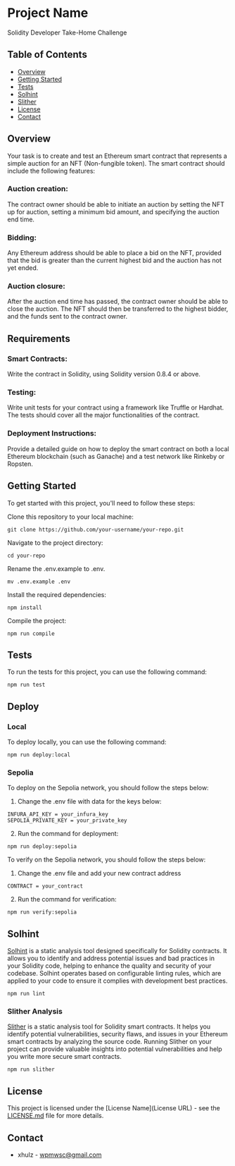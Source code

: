 # Project Name

Solidity Developer Take-Home Challenge

## Table of Contents

- [Overview](#overview)
- [Getting Started](#getting-started)
- [Tests](#tests)
- [Solhint](#solhint)
- [Slither](#slither)
- [License](#license)
- [Contact](#contact)

## Overview

Your task is to create and test an Ethereum smart contract that represents a simple auction for an NFT (Non-fungible token). The smart contract should include the following features:

### Auction creation:
The contract owner should be able to initiate an auction by setting the NFT up for auction, setting a minimum bid amount, and specifying the auction end time.

### Bidding:
Any Ethereum address should be able to place a bid on the NFT, provided that the bid is greater than the current highest bid and the auction has not yet ended.

### Auction closure:
After the auction end time has passed, the contract owner should be able to close the auction. The NFT should then be transferred to the highest bidder, and the funds sent to the contract owner.

## Requirements

### Smart Contracts:
Write the contract in Solidity, using Solidity version 0.8.4 or above.

### Testing:
Write unit tests for your contract using a framework like Truffle or Hardhat. The tests should cover all the major functionalities of the contract.

### Deployment Instructions:
Provide a detailed guide on how to deploy the smart contract on both a local Ethereum blockchain (such as Ganache) and a test network like Rinkeby or Ropsten.

## Getting Started

To get started with this project, you'll need to follow these steps:

Clone this repository to your local machine:
```shell
git clone https://github.com/your-username/your-repo.git
```

Navigate to the project directory:
```shell
cd your-repo
```

Rename the .env.example to .env.
```shell
mv .env.example .env
```

Install the required dependencies:
```shell
npm install
```

Compile the project:
```shell
npm run compile
```

## Tests
To run the tests for this project, you can use the following command:

```shell
npm run test
```

## Deploy

### Local
To deploy locally, you can use the following command:

```shell
npm run deploy:local
```

### Sepolia
To deploy on the Sepolia network, you should follow the steps below:

1. Change the .env file with data for the keys below:
```shell
INFURA_API_KEY = your_infura_key
SEPOLIA_PRIVATE_KEY = your_private_key
```

2. Run the command for deployment:
```shell
npm run deploy:sepolia
```

To verify on the Sepolia network, you should follow the steps below:

1. Change the .env file and add your new contract address
```shell
CONTRACT = your_contract
```

2. Run the command for verification:
```shell
npm run verify:sepolia
```

## Solhint

[Solhint](https://github.com/protofire/solhint) is a static analysis tool designed specifically for Solidity contracts. It allows you to identify and address potential issues and bad practices in your Solidity code, helping to enhance the quality and security of your codebase. Solhint operates based on configurable linting rules, which are applied to your code to ensure it complies with development best practices.

```shell
npm run lint
```

### Slither Analysis

[Slither](https://github.com/crytic/slither) is a static analysis tool for Solidity smart contracts. It helps you identify potential vulnerabilities, security flaws, and issues in your Ethereum smart contracts by analyzing the source code. Running Slither on your project can provide valuable insights into potential vulnerabilities and help you write more secure smart contracts.

```shell
npm run slither
```

## License

This project is licensed under the [License Name](License URL) - see the [LICENSE.md](LICENSE.md) file for more details.

## Contact

- xhulz - [wpmwsc@gmail.com](wpmwsc@gmail.com)
